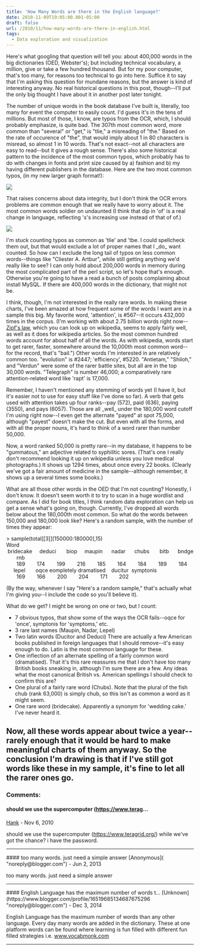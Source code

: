 ```yaml
---
title: 'How Many Words are there in the English language?'
date: 2010-11-09T19:05:00.001-05:00
draft: false
url: /2010/11/how-many-words-are-there-in-english.html
tags:
  - Data exploration and visualization
---
```


Here's what googling that question will tell you: about 400,000 words in the big dictionaries (OED, Webster's); but including technical vocabulary, a million, give or take a few hundred thousand. But for my poor computer, that's too many, for reasons too technical to go into here. Suffice it to say that I'm asking this question for mundane reasons, but the answer is kind of interesting anyway. No real historical questions in this post, though--I'll put the only big thought I have about it in another post later tonight.

The number of unique words in the book database I've built is, literally, too many for event the computer to easily count. I'd guess it's in the tens of millions. But most of those, I know, are typos from the OCR, which, I should probably emphasize, is quite bad. The 307th most common word, more common than "several" or "get," is "tlie," a misreading of "the." Based on the rate of occurence of "the", that would imply about 1 in 80 characters is misread, so almost 1 in 10 words. That's not exact--not all characters are easy to read--but it gives a rough sense. There's also some historical pattern to the incidence of the most common typos, which probably has to do with changes in fonts and print size caused by a) fashion and b) my having different publishers in the database. Here are the two most common typos, (in my new larger graph format!):

[![](http://1.bp.blogspot.com/_Pge31alC_E8/TNnFeCfs_jI/AAAAAAAACEY/7l4DUQAxY88/s1600/tlie+tbe.jpg)](http://1.bp.blogspot.com/_Pge31alC_E8/TNnFeCfs_jI/AAAAAAAACEY/7l4DUQAxY88/s1600/tlie+tbe.jpg)

That raises concerns about data integrity, but I don't think the OCR errors problems are common enough that we really have to worry about it. The most common words soldier on undaunted (I think that dip in 'of' is a real change in language, reflecting 's's increasing use instead of that of of.)

[![](http://3.bp.blogspot.com/_Pge31alC_E8/TNnGmnY1LyI/AAAAAAAACEc/fYxOun4z7P4/s1600/the+of+and.jpg)](http://3.bp.blogspot.com/_Pge31alC_E8/TNnGmnY1LyI/AAAAAAAACEc/fYxOun4z7P4/s1600/the+of+and.jpg)

I'm stuck counting typos as common as 'tlie' and 'tbe. I could spellcheck them out, but that would exclude a lot of proper names that I \_do\_ want counted. So how can I exclude the long tail of typos on less common words--things like "Cliester A. Artbur", while still getting anything we'd really like to see? I can only hold about 200,000 words in memory during the most complicated part of the perl script, so let's hope that's enough. Otherwise you're going to have a read a bunch of posts complaining about install MySQL. If there are 400,000 words in the dictionary, that might not be.

I think, though, I'm not interested in the really rare words. In making these charts, I've been amazed at how frequent some of the words I want are in a sample this big. My favorite word, 'attention', is #567--it occurs 432,000 times in the corpus. (I'm working with about 2.75 billion words right now--[Zipf's law](http://en.wikipedia.org/wiki/Zipf's_law), which you can look up on wikipedia, seems to apply fairly well, as well as it does for wikipedia articles. So the most common hundred words account for about half of all the words. As with wikipedia, words start to get rarer, faster, somewhere around the 10,000th most common word--for the record, that's "bail.") Other words I'm interested in are relatively common too. "evolution" is #2447; 'efficiency', #5220. "Antietam," "Shiloh," and "Verdun" were some of the rarer battle sites, but all are in the top 30,000 words. "Telegraph" is number 46,000; a comparatively rare attention-related word like 'rapt' is 17,000.

Remember, I haven't mentioned any stemming of words yet (I have it, but it's easier not to use for easy stuff like I've done so far). A verb that gets used with attention takes up four ranks--pay (572), paid (636), paying (3550), and pays (6057). Those are all \_well\_ under the 180,000 word cutoff I'm using right now--I even get the alternate "payed" at spot 75,000, although "payest" doesn't make the cut. But even with all the forms, and with all the proper nouns, it's hard to think of a word rarer than number 50,000.

Now, a word ranked 50,000 is pretty rare--in my database, it happens to be "gummatous," an adjective related to syphilitic sores. (That's one I really don't recommend looking it up on wikipedia unless you love medical photographs.) It shows up 1294 times, about once every 22 books. (Clearly we've got a fair amount of medicine in the sample--although remember, it shows up a several times some books.)

What are all those other words in the OED that I'm not counting? Honestly, I don't know. It doesn't seem worth it to try to scan in a huge wordlist and compare. As I did for book titles, I think random data exploration can help us get a sense what's going on, though. Currently, I've dropped all words below about the 180,000th most common. So what do the words between 150,000 and 180,000 look like? Here's a random sample, with the number of times they appear:

\> sample(total\[\[3\]\]\[150000:180000\],15)  
Word  
 bridecake     deduci       biop     maupin      nadar      chubs       bitb      bndge        rnb  
       189        174        199        216        185        164        184        189        184  
     lepel       oqce eompletely dramatised    ducitur  symptonis  
       169        166        200        204        171        202

(By the way, whenever I say "Here's a random sample," that's actually what I'm giving you--I include the code so you'll believe it).

What do we get? I might be wrong on one or two, but I count:

- 7 obvious typos, that show some of the ways the OCR fails--oqce for 'once', symptonis for 'symptoms,' etc.
- 3 rare last names (Maupin, Nadar, Lepel)
- Two latin words (Ducitor and Deduci) There are actually a few American books published in foreign languages that I should remove--it's easy enough to do. Latin is the most common language for these.
- One inflection of an alternate spelling of a fairly common word (dramatised). That it's this rare reassures me that I don't have too many British books sneaking in, although I'm sure there are a few. Any ideas what the most canonical British vs. American spellings I should check to confirm this are?
- One plural of a fairly rare word (Chubs). Note that the plural of the fish chub (rank 63,000) is simply chub, so this isn't as common a word as it might seem.
- One rare word (bridecake). Apparently a synonym for 'wedding cake.' I've never heard it.

## Now, all these words appear about twice a year--rarely enough that it would be hard to make meaningful charts of them anyway. So the conclusion I'm drawing is that if I've still got words like these in my sample, it's fine to let all the rarer ones go.

### Comments:

#### should we use the supercomputer (https://www.terag...

[Hank]("noreply@blogger.com") - <time datetime="2010-11-13T14:49:18.133-05:00">Nov 6, 2010</time>

should we use the supercomputer (https://www.teragrid.org/) while we've got the chance? i have the password.

<hr />
#### too many words. just need a simple answer
[Anonymous]( "noreply@blogger.com") - <time datetime="2013-06-04T04:32:32.861-04:00">Jun 2, 2013</time>

too many words. just need a simple answer

<hr />
#### English Language has the maximum number of words t...
[Unknown](https://www.blogger.com/profile/16519685134687675296 "noreply@blogger.com") - <time datetime="2014-12-03T05:00:05.636-05:00">Dec 3, 2014</time>

English Language has the maximum number of words than any other language. Every day many words are added in the dictionary. These at one platform words can be found where learning is fun filled with different fun filled strategies i.e. www.vocabmonk.com

<hr />
